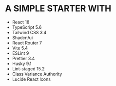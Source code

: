 # A SIMPLE STARTER WITH 
- React 18
- TypeScript 5.6
- Tailwind CSS 3.4
- Shadcn/ui
- React Router 7
- Vite 5.4
- ESLint 9
- Prettier 3.4
- Husky 9.1
- Lint-staged 15.2
- Class Variance Authority
- Lucide React Icons


